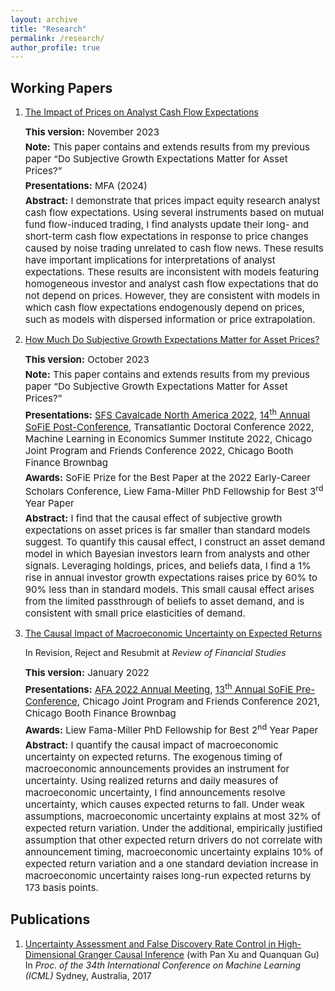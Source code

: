 ```yaml
---
layout: archive
title: "Research"
permalink: /research/
author_profile: true
---
```


## Working Papers
1. [The Impact of Prices on Analyst Cash Flow Expectations](https://papers.ssrn.com/sol3/papers.cfm?abstract_id=4443349)    
   <p style="font-size: 15px;margin-bottom: 5px;margin-top: 0;"> <b>This version:</b> November 2023 </p>
   <p style="font-size: 15px;margin-bottom: 5px;margin-top: 0;"> <b>Note:</b> This paper contains and extends results from my previous paper “Do Subjective Growth Expectations Matter for Asset Prices?”</p>
   <p style="font-size: 15px;margin-bottom: 5px;margin-top: 0;"> <b>Presentations:</b> MFA (2024)</p>
   <p style="font-size: 15px;margin-bottom: 5px;margin-top: 0;"> <b>Abstract:</b> I demonstrate that prices impact equity research analyst cash flow expectations. Using several instruments based on mutual fund flow-induced trading, I find analysts update their long- and short-term cash flow expectations in response to price changes caused by noise trading unrelated to cash flow news. These results have important implications for interpretations of analyst expectations. These results are inconsistent with models featuring homogeneous investor and analyst cash flow expectations that do not depend on prices. However, they are consistent with models in which cash flow expectations endogenously depend on prices, such as models with dispersed information or price extrapolation.</p>


2. [How Much Do Subjective Growth Expectations Matter for Asset Prices?](https://papers.ssrn.com/sol3/papers.cfm?abstract_id=4209688)
   <p style="font-size: 15px;margin-bottom: 5px;margin-top: 0;"> <b>This version:</b> October 2023 </p>
   <p style="font-size: 15px;margin-bottom: 5px;margin-top: 0;"> <b>Note:</b> This paper contains and extends results from my previous paper “Do Subjective Growth Expectations Matter for Asset Prices?”</p>
   <p style="font-size: 15px;margin-bottom: 5px;margin-top: 0;"> <b>Presentations:</b> 
      <a href="http://sfs.org/financecavalcades/sfs-cavalcade-north-america-2022/">SFS Cavalcade North America 2022</a>, 
      <a href="https://www.janeway.econ.cam.ac.uk/event/fourteenth-annual-sofie-conference">14<sup>th</sup> Annual SoFiE Post-Conference</a>,
      Transatlantic Doctoral Conference 2022, 
      Machine Learning in Economics Summer Institute 2022, 
      Chicago Joint Program and Friends Conference 2022, 
      Chicago Booth Finance Brownbag </p>
   <p style="font-size: 15px;margin-bottom: 5px;margin-top: 0;"> <b>Awards:</b> 
      SoFiE Prize for the Best Paper at the 2022 Early-Career Scholars Conference, 
      Liew Fama-Miller PhD Fellowship for Best 3<sup>rd</sup> Year Paper</p>
   <p style="font-size: 15px;margin-bottom: 5px;margin-top: 0;"> <b>Abstract:</b>  I find that the causal effect of subjective growth expectations on asset prices is far smaller than standard models suggest. To quantify this causal effect, I construct an asset demand model in which Bayesian investors learn from analysts and other signals. Leveraging holdings, prices, and beliefs data, I find a 1% rise in annual investor growth expectations raises price by 60% to 90% less than in standard models. This small causal effect arises from the limited passthrough of beliefs to asset demand, and is consistent with small price elasticities of demand.</p>   
 

3. [The Causal Impact of Macroeconomic Uncertainty on Expected Returns](https://papers.ssrn.com/sol3/papers.cfm?abstract_id=3711584)

   In Revision, Reject and Resubmit at *Review of Financial Studies*
   <p style="font-size: 15px;margin-bottom: 5px;margin-top: 0;"> <b>This version:</b> January 2022 </p>
   <p style="font-size: 15px;margin-bottom: 5px;margin-top: 0;"> <b>Presentations:</b> 
      <a href="https://editorialexpress.com/conference/AFA2022/program/AFA2022.html">AFA 2022 Annual Meeting</a>, 
      <a href="https://sofie2021.rady.ucsd.edu/">13<sup>th</sup> Annual SoFiE Pre-Conference</a>,
      Chicago Joint Program and Friends Conference 2021, 
      Chicago Booth Finance Brownbag </p>
   <p style="font-size: 15px;margin-bottom: 5px;margin-top: 0;"> <b>Awards:</b> 
      Liew Fama-Miller PhD Fellowship for Best 2<sup>nd</sup> Year Paper</p>
   <p style="font-size: 15px;margin-bottom: 5px;margin-top: 0;"> <b>Abstract:</b>  I quantify the causal impact of macroeconomic uncertainty on expected returns. The exogenous timing of macroeconomic announcements provides an instrument for uncertainty. Using realized returns and daily measures of macroeconomic uncertainty, I find announcements resolve uncertainty, which causes expected returns to fall. Under weak assumptions, macroeconomic uncertainty explains at most 32% of expected return variation. Under the additional, empirically justified assumption that other expected return drivers do not correlate with announcement timing, macroeconomic uncertainty explains 10% of expected return variation and a one standard deviation increase in macroeconomic uncertainty raises long-run expected returns by 173 basis points. </p>   

## Publications
1. [Uncertainty Assessment and False Discovery Rate Control in High-Dimensional Granger Causal Inference](http://proceedings.mlr.press/v70/chaudhry17a) (with Pan Xu and Quanquan Gu)  
   In *Proc. of the 34th International Conference on Machine Learning (ICML)* Sydney, Australia, 2017
